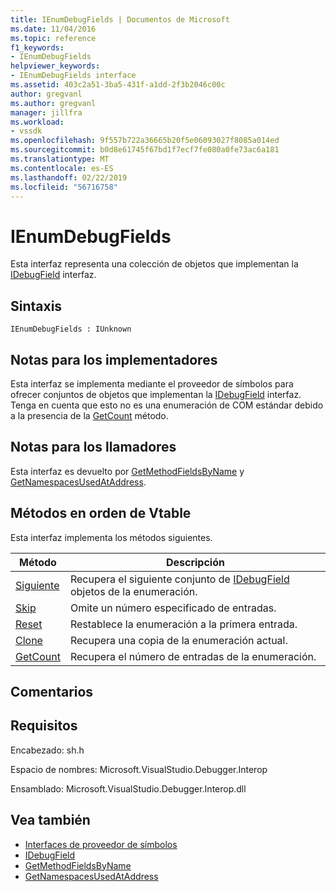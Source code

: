 ```yaml
---
title: IEnumDebugFields | Documentos de Microsoft
ms.date: 11/04/2016
ms.topic: reference
f1_keywords:
- IEnumDebugFields
helpviewer_keywords:
- IEnumDebugFields interface
ms.assetid: 403c2a51-3ba5-431f-a1dd-2f3b2046c00c
author: gregvanl
ms.author: gregvanl
manager: jillfra
ms.workload:
- vssdk
ms.openlocfilehash: 9f557b722a36665b20f5e06093027f8085a014ed
ms.sourcegitcommit: b0d8e61745f67bd1f7ecf7fe080a0fe73ac6a181
ms.translationtype: MT
ms.contentlocale: es-ES
ms.lasthandoff: 02/22/2019
ms.locfileid: "56716758"
---
```

# <a name="ienumdebugfields"></a>IEnumDebugFields
Esta interfaz representa una colección de objetos que implementan la [IDebugField](../../../extensibility/debugger/reference/idebugfield.md) interfaz.

## <a name="syntax"></a>Sintaxis

```
IEnumDebugFields : IUnknown
```

## <a name="notes-for-implementers"></a>Notas para los implementadores
 Esta interfaz se implementa mediante el proveedor de símbolos para ofrecer conjuntos de objetos que implementan la [IDebugField](../../../extensibility/debugger/reference/idebugfield.md) interfaz. Tenga en cuenta que esto no es una enumeración de COM estándar debido a la presencia de la [GetCount](../../../extensibility/debugger/reference/ienumdebugfields-getcount.md) método.

## <a name="notes-for-callers"></a>Notas para los llamadores
 Esta interfaz es devuelto por [GetMethodFieldsByName](../../../extensibility/debugger/reference/idebugsymbolprovider-getmethodfieldsbyname.md) y [GetNamespacesUsedAtAddress](../../../extensibility/debugger/reference/idebugsymbolprovider-getnamespacesusedataddress.md).

## <a name="methods-in-vtable-order"></a>Métodos en orden de Vtable
 Esta interfaz implementa los métodos siguientes.

|Método|Descripción|
|------------|-----------------|
|[Siguiente](../../../extensibility/debugger/reference/ienumdebugfields-next.md)|Recupera el siguiente conjunto de [IDebugField](../../../extensibility/debugger/reference/idebugfield.md) objetos de la enumeración.|
|[Skip](../../../extensibility/debugger/reference/ienumdebugfields-skip.md)|Omite un número especificado de entradas.|
|[Reset](../../../extensibility/debugger/reference/ienumdebugfields-reset.md)|Restablece la enumeración a la primera entrada.|
|[Clone](../../../extensibility/debugger/reference/ienumdebugfields-clone.md)|Recupera una copia de la enumeración actual.|
|[GetCount](../../../extensibility/debugger/reference/ienumdebugfields-getcount.md)|Recupera el número de entradas de la enumeración.|

## <a name="remarks"></a>Comentarios

## <a name="requirements"></a>Requisitos
 Encabezado: sh.h

 Espacio de nombres:  Microsoft.VisualStudio.Debugger.Interop

 Ensamblado: Microsoft.VisualStudio.Debugger.Interop.dll

## <a name="see-also"></a>Vea también
- [Interfaces de proveedor de símbolos](../../../extensibility/debugger/reference/symbol-provider-interfaces.md)
- [IDebugField](../../../extensibility/debugger/reference/idebugfield.md)
- [GetMethodFieldsByName](../../../extensibility/debugger/reference/idebugsymbolprovider-getmethodfieldsbyname.md)
- [GetNamespacesUsedAtAddress](../../../extensibility/debugger/reference/idebugsymbolprovider-getnamespacesusedataddress.md)